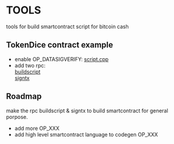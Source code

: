 # TOOLS
tools for build smartcontract script for bitcoin cash   

## TokenDice contract example   
* enable OP_DATASIGVERIFY: [script.cpp][script] 
* add two rpc:  
  [buildscript][rtx]  
  [signtx][rtx]   

## Roadmap
make the rpc buildscript & signtx  to build smartcontract for general porpose.   
* add more OP_XXX  
* add high level smartcontract language to codegen OP_XXX  




[rtx]:./BitcoinUnlimited-bucash1.3.0.1/src/rpc/rawtransaction.cpp
[script]:././BitcoinUnlimited-bucash1.3.0.1/src/script/script.cpp



